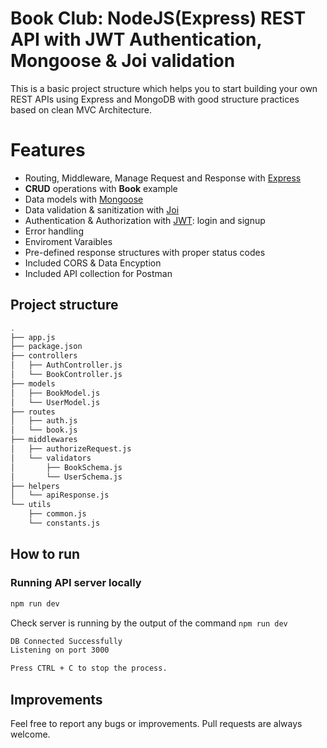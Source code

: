 # Book Club: NodeJS(Express) REST API with JWT Authentication, Mongoose & Joi validation

This is a basic project structure which helps you to start building your own REST APIs using Express and MongoDB with good structure practices based on clean MVC Architecture.

# Features
- Routing, Middleware, Manage Request and Response with [Express](https://expressjs.com/)
- **CRUD** operations with **Book** example
- Data models with [Mongoose](https://mongoosejs.com/)
- Data validation & sanitization with [Joi](https://joi.dev/api/)
- Authentication & Authorization with [JWT](https://jwt.io/): login and signup
- Error handling
- Enviroment Varaibles
- Pre-defined response structures with proper status codes
- Included CORS & Data Encyption
- Included API collection for Postman

## Project structure

```sh
.
├── app.js
├── package.json
├── controllers
│   ├── AuthController.js
│   └── BookController.js
├── models
│   ├── BookModel.js
│   └── UserModel.js
├── routes
│   ├── auth.js
│   └── book.js
├── middlewares
│   ├── authorizeRequest.js
│   └── validators
│       ├── BookSchema.js
│       └── UserSchema.js
├── helpers
│   └── apiResponse.js
└── utils
    ├── common.js
    └── constants.js
```

## How to run

### Running API server locally

```bash
npm run dev
```

Check server is running by the output of the command `npm run dev`

```bash
DB Connected Successfully
Listening on port 3000

Press CTRL + C to stop the process.
```

## Improvements

Feel free to report any bugs or improvements. Pull requests are always welcome.
